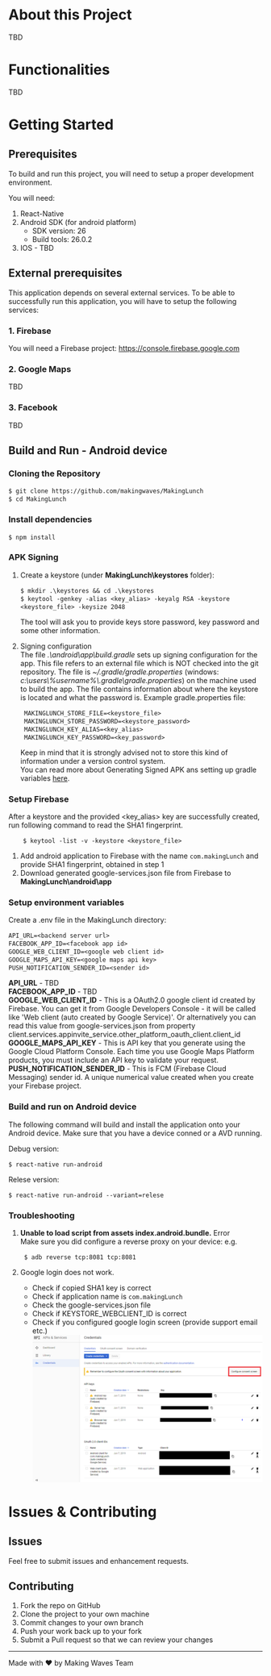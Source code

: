 # About this Project
TBD

# Functionalities
TBD

# Getting Started
## Prerequisites
To build and run this project, you will need to setup a proper development environment. 

You will need:
1. React-Native
2. Android SDK (for android platform)
    - SDK version: 26
    - Build tools: 26.0.2
3. IOS - TBD

## External prerequisites
This application depends on several external services. To be able to successfully run this application, you will have to setup the following services:
### 1. Firebase 
You will need a Firebase project: https://console.firebase.google.com
### 2. Google Maps
TBD
### 3. Facebook
TBD

## Build and Run - Android device
### Cloning the Repository
    $ git clone https://github.com/makingwaves/MakingLunch 
    $ cd MakingLunch

### Install dependencies
    $ npm install
### APK Signing 
1. Create a keystore (under **MakingLunch\keystores** folder):

       $ mkdir .\keystores && cd .\keystores
       $ keytool -genkey -alias <key_alias> -keyalg RSA -keystore <keystore_file> -keysize 2048   
    The tool will ask you to provide keys store password, key password and some other information.

2. Signing configuration \
    The file *.\android\app\build.gradle* sets up signing configuration for the app. This file refers to an external file which is NOT checked into the git repository. The file is *~/.gradle/gradle.properties* (windows: *c:\\users\\%username%\\.gradle\\gradle.properties*) on the machine used to build the app. The file contains information about where the keystore is located and what the password is. Example gradle.properties file:
    
        MAKINGLUNCH_STORE_FILE=<keystore_file>
        MAKINGLUNCH_STORE_PASSWORD=<keystore_password>
        MAKINGLUNCH_KEY_ALIAS=<key_alias>
        MAKINGLUNCH_KEY_PASSWORD=<key_password>
    
     Keep in mind that it is strongly advised not to store this kind of information under a version control system. \
     You can read more about Generating Signed APK ans setting up gradle variables [here](https://facebook.github.io/react-native/docs/0.59/signed-apk-android).


### Setup Firebase
 After a keystore and the provided <key_alias> key are successfully created, run following command to read the SHA1 fingerprint.

        $ keytool -list -v -keystore <keystore_file>
    
1. Add android application to Firebase with the name ```com.makingLunch``` and provide SHA1 fingerprint, obtained in step 1
2. Download generated google-services.json file from Firebase to **MakingLunch\android\app**

### Setup environment variables
Create a .env file in the MakingLunch directory:

    API_URL=<backend server url>
    FACEBOOK_APP_ID=<facebook app id>
    GOOGLE_WEB_CLIENT_ID=<google web client id>
    GOOGLE_MAPS_API_KEY=<google maps api key>
    PUSH_NOTIFICATION_SENDER_ID=<sender id> 

**API_URL** - TBD \
**FACEBOOK_APP_ID** - TBD \
**GOOGLE_WEB_CLIENT_ID** - This is a OAuth2.0 google client id created by Firebase. You can get it from Google Developers Console - it will be called like 'Web client (auto created by Google Service)'. Or alternatively you can read this value from google-services.json from property client.services.appinvite_service.other_platform_oauth_client.client_id\
**GOOGLE_MAPS_API_KEY** - This is API key that you generate using the Google Cloud Platform Console. Each time you use Google Maps Platform products, you must include an API key to validate your request.
**PUSH_NOTIFICATION_SENDER_ID** - This is FCM (Firebase Cloud Messaging) sender id. A unique numerical value created when you create your Firebase project.

### Build and run on Android device
The following command will build and install the application onto your Android device. Make sure that you have a device conned or a AVD running.

Debug version:

    $ react-native run-android

Relese version:

    $ react-native run-android --variant=relese

### Troubleshooting
1. **Unable to load script from assets index.android.bundle.** Error \
Make sure you did configure a reverse proxy on your device: e.g.

        $ adb reverse tcp:8081 tcp:8081

2. Google login does not work.
    
    - Check if copied SHA1 key is correct
    - Check if application name is ```com.makingLunch```
    - Check the google-services.json file
    - Check if KEYSTORE_WEBCLIENT_ID is correct
    - Check if you configured google login screen (provide support email etc.)
![Google console screen](https://raw.githubusercontent.com/makingwaves/MakingLunch/deployment_prod/doc/google_console.png)

# Issues & Contributing

## Issues
Feel free to submit issues and enhancement requests.

## Contributing

1. Fork the repo on GitHub
2. Clone the project to your own machine
3. Commit changes to your own branch
4. Push your work back up to your fork
5. Submit a Pull request so that we can review your changes
---

Made with ♥ by Making Waves Team 